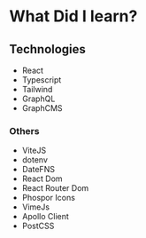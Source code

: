 
# What Did I learn?

## Technologies

- React
- Typescript
- Tailwind
- GraphQL
- GraphCMS

### Others

- ViteJS
- dotenv
- DateFNS
- React Dom
- React Router Dom
- Phospor Icons
- VimeJs
- Apollo Client
- PostCSS
